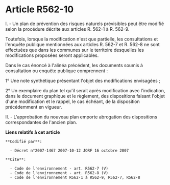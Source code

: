 # Article R562-10

I. - Un plan de prévention des risques naturels prévisibles peut être modifié selon la procédure décrite aux articles R.
562-1 à R. 562-9.

Toutefois, lorsque la modification n'est que partielle, les consultations et l'enquête publique mentionnées aux articles R.
562-7 et R. 562-8 ne sont effectuées que dans les communes sur le territoire desquelles les modifications proposées seront
applicables.

Dans le cas énoncé à l'alinéa précédent, les documents soumis à consultation ou enquête publique comprennent :

1° Une note synthétique présentant l'objet des modifications envisagées ;

2° Un exemplaire du plan tel qu'il serait après modification avec l'indication, dans le document graphique et le règlement,
des dispositions faisant l'objet d'une modification et le rappel, le cas échéant, de la disposition précédemment en vigueur.

II. - L'approbation du nouveau plan emporte abrogation des dispositions correspondantes de l'ancien plan.

**Liens relatifs à cet article**

	**Codifié par**:

	  - Décret n°2007-1467 2007-10-12 JORF 16 octobre 2007

	**Cite**:

	  - Code de l'environnement - art. R562-7 (V)
	  - Code de l'environnement - art. R562-8 (V)
	  - Code de l'environnement R562-1 à R562-9, R562-7, R562-8

